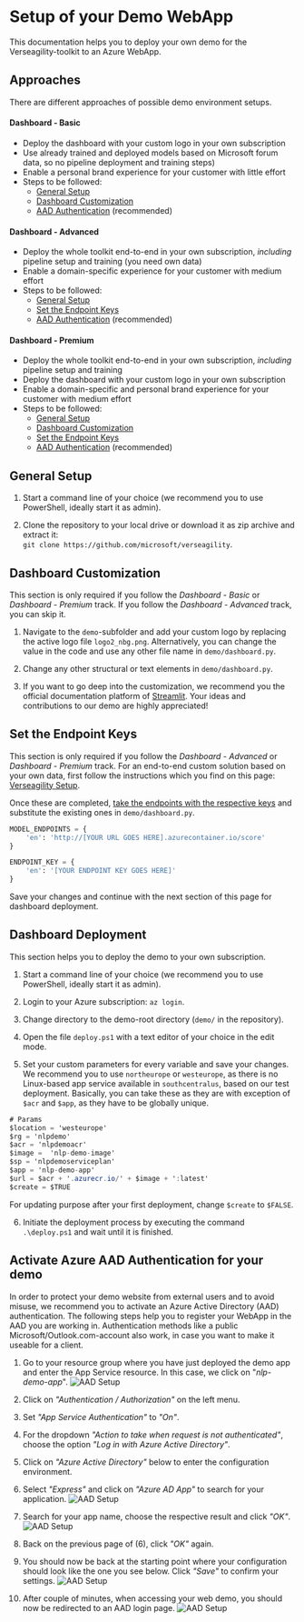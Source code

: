 # Setup of your Demo WebApp
This documentation helps you to deploy your own demo for the Verseagility-toolkit to an Azure WebApp.


## Approaches
There are different approaches of possible demo environment setups.
#### Dashboard - Basic
- Deploy the dashboard with your custom logo in your own subscription
- Use already trained and deployed models based on Microsoft forum data, so no pipeline deployment and training steps)
- Enable a personal brand experience for your customer with little effort
- Steps to be followed:
  - [General Setup](#general-setup)
  - [Dashboard Customization](#dashboard-customization)
  - [AAD Authentication](#activate-azure-aad-authentication-for-your-demo) (recommended)

#### Dashboard - Advanced
- Deploy the whole toolkit end-to-end in your own subscription, _including_ pipeline setup and training (you need own data)
- Enable a domain-specific experience for your customer with medium effort
- Steps to be followed:
  - [General Setup](#general-setup)
  - [Set the Endpoint Keys](#set-the-endpoint-keys)
  - [AAD Authentication](#activate-azure-aad-authentication-for-your-demo) (recommended)


#### Dashboard - Premium
- Deploy the whole toolkit end-to-end in your own subscription, _including_ pipeline setup and training
- Deploy the dashboard with your custom logo in your own subscription
- Enable a domain-specific and personal brand experience for your customer with medium effort
- Steps to be followed:
  - [General Setup](#general-setup)
  - [Dashboard Customization](#dashboard-customization)
  - [Set the Endpoint Keys](#set-the-endpoint-keys)
  - [AAD Authentication](#activate-azure-aad-authentication-for-your-demo) (recommended)

## General Setup
1. Start a command line of your choice (we recommend you to use PowerShell, ideally start it as admin).

2.	Clone the repository to your local drive or download it as zip archive and extract it:<br> `git clone https://github.com/microsoft/verseagility`.

## Dashboard Customization
This section is only required if you follow the _Dashboard - Basic_ or _Dashboard - Premium_ track. If you follow the _Dashboard - Advanced_ track, you can skip it.
1.	Navigate to the `demo`-subfolder and add your custom logo by replacing the active logo file `logo2_nbg.png`. Alternatively, you can change the value in the code and use any other file name in `demo/dashboard.py`.

2. Change any other structural or text elements in `demo/dashboard.py`.

3. If you want to go deep into the customization, we recommend you the official documentation platform of [Streamlit](https://www.streamlit.io/). Your ideas and contributions to our demo are highly appreciated!

## Set the Endpoint Keys
This section is only required if you follow the _Dashboard - Advanced_ or _Dashboard - Premium_ track. For an end-to-end custom solution based on your own data, first follow the instructions which you find on this page: [Verseagility Setup](../Verseagility-Setup.md).

Once these are completed, [take the endpoints with the respective keys](../Verseagility-Setup/Deploy-Service.md) and substitute the existing ones in `demo/dashboard.py`.

```python
MODEL_ENDPOINTS = {
    'en': 'http://[YOUR URL GOES HERE].azurecontainer.io/score'
}

ENDPOINT_KEY = {
    'en': '[YOUR ENDPOINT KEY GOES HERE]'
}
```

Save your changes and continue with the next section of this page for dashboard deployment.

## Dashboard Deployment
This section helps you to deploy the demo to your own subscription.
1. Start a command line of your choice (we recommend you to use PowerShell, ideally start it as admin).

2. Login to your Azure subscription: `az login`.

3. Change directory to the demo-root directory (`demo/` in the repository).

4. Open the file `deploy.ps1` with a text editor of your choice in the edit mode.

5. Set your custom parameters for every variable and save your changes. We recommend you to use `northeurope` or `westeurope`, as there is no Linux-based app service available in `southcentralus`, based on our test deployment. Basically, you can take these as they are with exception of `$acr` and `$app`, as they have to be globally unique.
```csharp
# Params
$location = 'westeurope'
$rg = 'nlpdemo'
$acr = 'nlpdemoacr'
$image =  'nlp-demo-image'
$sp = 'nlpdemoserviceplan'
$app = 'nlp-demo-app'
$url = $acr + '.azurecr.io/' + $image + ':latest'
$create = $TRUE
```
For updating purpose after your first deployment, change `$create` to `$FALSE`.

6. Initiate the deployment process by executing the command `.\deploy.ps1` and wait until it is finished.

## Activate Azure AAD Authentication for your demo
In order to protect your demo website from external users and to avoid misuse, we recommend you to activate an Azure Active Directory (AAD) authentication. The following steps help you to register your WebApp in the AAD you are working in. Authentication methods like a public Microsoft/Outlook.com-account also work, in case you want to make it useable for a client.

1. Go to your resource group where you have just deployed the demo app and enter the App Service resource. In this case, we click on "_nlp-demo-app_".
![AAD Setup](../.attachments/demo-aad-app.png)

2. Click on _"Authentication / Authorization"_ on the left menu.

3. Set _"App Service Authentication"_ to _"On"_.

4. For the dropdown _"Action to take when request is not authenticated"_, choose the option _"Log in with Azure Active Directory"_.

5. Click on _"Azure Active Directory"_ below to enter the configuration environment.

6. Select _"Express"_ and click on _"Azure AD App"_ to search for your application.
![AAD Setup](../.attachments/demo-aad-choice.png)

7. Search for your app name, choose the respective result and click _"OK"_.![AAD Setup](../.attachments/demo-aad-reg.png)

8. Back on the previous page of (6), click _"OK"_ again.

9. You should now be back at the starting point where your configuration should look like the one you see below. Click _"Save"_ to confirm your settings. ![AAD Setup](../.attachments/demo-aad-mainpage.png)

10. After couple of minutes, when accessing your web demo, you should now be redirected to an AAD login page. ![AAD Setup](../.attachments/demo-aad-login.png)
